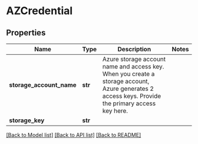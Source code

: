 # AZCredential

## Properties
Name | Type | Description | Notes
------------ | ------------- | ------------- | -------------
**storage_account_name** | **str** | Azure storage account name and access key. When you create a storage account, Azure generates 2 access keys. Provide the primary access key here. | 
**storage_key** | **str** |  | 

[[Back to Model list]](../README.md#documentation-for-models) [[Back to API list]](../README.md#documentation-for-api-endpoints) [[Back to README]](../README.md)

